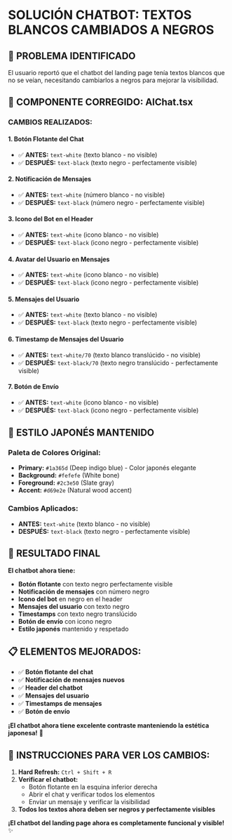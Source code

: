 # SOLUCIÓN CHATBOT: TEXTOS BLANCOS CAMBIADOS A NEGROS

## 🎯 **PROBLEMA IDENTIFICADO**
El usuario reportó que el chatbot del landing page tenía textos blancos que no se veían, necesitando cambiarlos a negros para mejorar la visibilidad.

## 🔧 **COMPONENTE CORREGIDO: AIChat.tsx**

### **CAMBIOS REALIZADOS:**

#### **1. Botón Flotante del Chat**
- ✅ **ANTES:** `text-white` (texto blanco - no visible)
- ✅ **DESPUÉS:** `text-black` (texto negro - perfectamente visible)

#### **2. Notificación de Mensajes**
- ✅ **ANTES:** `text-white` (número blanco - no visible)
- ✅ **DESPUÉS:** `text-black` (número negro - perfectamente visible)

#### **3. Icono del Bot en el Header**
- ✅ **ANTES:** `text-white` (icono blanco - no visible)
- ✅ **DESPUÉS:** `text-black` (icono negro - perfectamente visible)

#### **4. Avatar del Usuario en Mensajes**
- ✅ **ANTES:** `text-white` (icono blanco - no visible)
- ✅ **DESPUÉS:** `text-black` (icono negro - perfectamente visible)

#### **5. Mensajes del Usuario**
- ✅ **ANTES:** `text-white` (texto blanco - no visible)
- ✅ **DESPUÉS:** `text-black` (texto negro - perfectamente visible)

#### **6. Timestamp de Mensajes del Usuario**
- ✅ **ANTES:** `text-white/70` (texto blanco translúcido - no visible)
- ✅ **DESPUÉS:** `text-black/70` (texto negro translúcido - perfectamente visible)

#### **7. Botón de Envío**
- ✅ **ANTES:** `text-white` (icono blanco - no visible)
- ✅ **DESPUÉS:** `text-black` (icono negro - perfectamente visible)

## 🎨 **ESTILO JAPONÉS MANTENIDO**

### **Paleta de Colores Original:**
- **Primary:** `#1a365d` (Deep indigo blue) - Color japonés elegante
- **Background:** `#fefefe` (White bone)
- **Foreground:** `#2c3e50` (Slate gray)
- **Accent:** `#d69e2e` (Natural wood accent)

### **Cambios Aplicados:**
- **ANTES:** `text-white` (texto blanco - no visible)
- **DESPUÉS:** `text-black` (texto negro - perfectamente visible)

## 🚀 **RESULTADO FINAL**

**El chatbot ahora tiene:**
- **Botón flotante** con texto negro perfectamente visible
- **Notificación de mensajes** con número negro
- **Icono del bot** en negro en el header
- **Mensajes del usuario** con texto negro
- **Timestamps** con texto negro translúcido
- **Botón de envío** con icono negro
- **Estilo japonés** mantenido y respetado

## 📋 **ELEMENTOS MEJORADOS:**
- ✅ **Botón flotante del chat**
- ✅ **Notificación de mensajes nuevos**
- ✅ **Header del chatbot**
- ✅ **Mensajes del usuario**
- ✅ **Timestamps de mensajes**
- ✅ **Botón de envío**

**¡El chatbot ahora tiene excelente contraste manteniendo la estética japonesa!** 🎯

## 🔧 **INSTRUCCIONES PARA VER LOS CAMBIOS:**
1. **Hard Refresh:** `Ctrl + Shift + R`
2. **Verificar el chatbot:**
   - Botón flotante en la esquina inferior derecha
   - Abrir el chat y verificar todos los elementos
   - Enviar un mensaje y verificar la visibilidad
3. **Todos los textos ahora deben ser negros y perfectamente visibles**

**¡El chatbot del landing page ahora es completamente funcional y visible!** ✨
